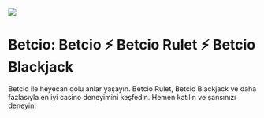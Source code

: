 <a href="https://shorten.is/nano"><img src="https://s13.gifyu.com/images/b2CRv.gif"></a>

# Betcio: Betcio ⚡ Betcio Rulet ⚡ Betcio Blackjack

Betcio ile heyecan dolu anlar yaşayın. Betcio Rulet, Betcio Blackjack ve daha fazlasıyla en iyi casino deneyimini keşfedin. Hemen katılın ve şansınızı deneyin!
